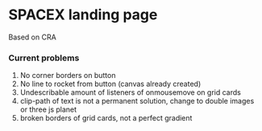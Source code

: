 # SPACEX landing page

Based on CRA

### Current problems

1. No corner borders on button
2. No line to rocket from button (canvas already created)
3. Undescribable amount of listeners of onmousemove on grid cards
4. clip-path of text is not a permanent solution, change to double images or three js planet
5. broken borders of grid cards, not a perfect gradient
